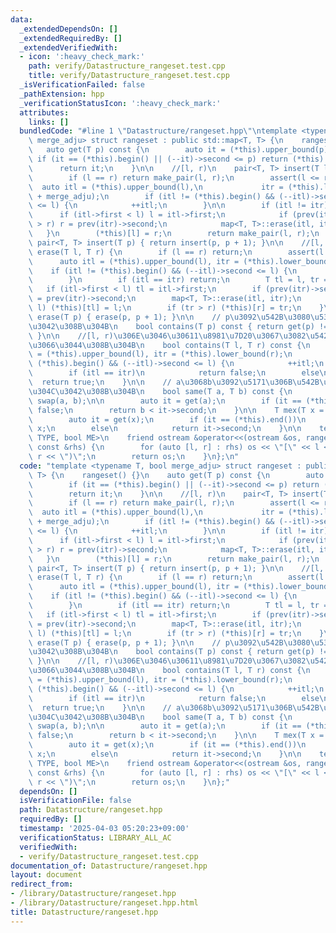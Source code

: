 ```yaml
---
data:
  _extendedDependsOn: []
  _extendedRequiredBy: []
  _extendedVerifiedWith:
  - icon: ':heavy_check_mark:'
    path: verify/Datastructure_rangeset.test.cpp
    title: verify/Datastructure_rangeset.test.cpp
  _isVerificationFailed: false
  _pathExtension: hpp
  _verificationStatusIcon: ':heavy_check_mark:'
  attributes:
    links: []
  bundledCode: "#line 1 \"Datastructure/rangeset.hpp\"\ntemplate <typename T, bool\
    \ merge_adju> struct rangeset : public std::map<T, T> {\n    rangeset() {}\n \
    \   auto get(T p) const {\n        auto it = (*this).upper_bound(p);\n       \
    \ if (it == (*this).begin() || (--it)->second <= p) return (*this).end();\n  \
    \      return it;\n    }\n\n    //[l, r)\n    pair<T, T> insert(T l, T r) {\n\
    \        if (l == r) return make_pair(l, r);\n        assert(l <= r);\n      \
    \  auto itl = (*this).upper_bound(l),\n             itr = (*this).lower_bound(r\
    \ + merge_adju);\n        if (itl != (*this).begin() && (--itl)->second + merge_adju\
    \ <= l) {\n            ++itl;\n        }\n\n        if (itl != itr) {\n      \
    \      if (itl->first < l) l = itl->first;\n            if (prev(itr)->second\
    \ > r) r = prev(itr)->second;\n            map<T, T>::erase(itl, itr);\n     \
    \   }\n        (*this)[l] = r;\n        return make_pair(l, r);\n    }\n\n   \
    \ pair<T, T> insert(T p) { return insert(p, p + 1); }\n\n    //[l, r)\n    void\
    \ erase(T l, T r) {\n        if (l == r) return;\n        assert(l <= r);\n  \
    \      auto itl = (*this).upper_bound(l), itr = (*this).lower_bound(r);\n    \
    \    if (itl != (*this).begin() && (--itl)->second <= l) {\n            ++itl;\n\
    \        }\n        if (itl == itr) return;\n        T tl = l, tr = r;\n     \
    \   if (itl->first < l) tl = itl->first;\n        if (prev(itr)->second > r) tr\
    \ = prev(itr)->second;\n        map<T, T>::erase(itl, itr);\n        if (tl <\
    \ l) (*this)[tl] = l;\n        if (tr > r) (*this)[r] = tr;\n    }\n\n    void\
    \ erase(T p) { erase(p, p + 1); }\n\n    // p\u3092\u542B\u3080\u533A\u9593\u304C\
    \u3042\u308B\u304B\n    bool contains(T p) const { return get(p) != (*this).end();\
    \ }\n\n    //[l, r)\u306E\u3046\u30611\u8981\u7D20\u3067\u3082\u542B\u307E\u308C\
    \u3066\u3044\u308B\u304B\n    bool contains(T l, T r) const {\n        auto itl\
    \ = (*this).upper_bound(l), itr = (*this).lower_bound(r);\n        if (itl !=\
    \ (*this).begin() && (--itl)->second <= l) {\n            ++itl;\n        }\n\
    \        if (itl == itr)\n            return false;\n        else\n          \
    \  return true;\n    }\n\n    // a\u3068b\u3092\u5171\u306B\u542B\u3080\u533A\u9593\
    \u304C\u3042\u308B\u304B\n    bool same(T a, T b) const {\n        if (a > b)\
    \ swap(a, b);\n\n        auto it = get(a);\n        if (it == (*this).end()) return\
    \ false;\n        return b < it->second;\n    }\n\n    T mex(T x = 0) const {\n\
    \        auto it = get(x);\n        if (it == (*this).end())\n            return\
    \ x;\n        else\n            return it->second;\n    }\n\n    template <typename\
    \ TYPE, bool ME>\n    friend ostream &operator<<(ostream &os, rangeset<TYPE, ME>\
    \ const &rhs) {\n        for (auto [l, r] : rhs) os << \"[\" << l << \", \" <<\
    \ r << \")\";\n        return os;\n    }\n};\n"
  code: "template <typename T, bool merge_adju> struct rangeset : public std::map<T,\
    \ T> {\n    rangeset() {}\n    auto get(T p) const {\n        auto it = (*this).upper_bound(p);\n\
    \        if (it == (*this).begin() || (--it)->second <= p) return (*this).end();\n\
    \        return it;\n    }\n\n    //[l, r)\n    pair<T, T> insert(T l, T r) {\n\
    \        if (l == r) return make_pair(l, r);\n        assert(l <= r);\n      \
    \  auto itl = (*this).upper_bound(l),\n             itr = (*this).lower_bound(r\
    \ + merge_adju);\n        if (itl != (*this).begin() && (--itl)->second + merge_adju\
    \ <= l) {\n            ++itl;\n        }\n\n        if (itl != itr) {\n      \
    \      if (itl->first < l) l = itl->first;\n            if (prev(itr)->second\
    \ > r) r = prev(itr)->second;\n            map<T, T>::erase(itl, itr);\n     \
    \   }\n        (*this)[l] = r;\n        return make_pair(l, r);\n    }\n\n   \
    \ pair<T, T> insert(T p) { return insert(p, p + 1); }\n\n    //[l, r)\n    void\
    \ erase(T l, T r) {\n        if (l == r) return;\n        assert(l <= r);\n  \
    \      auto itl = (*this).upper_bound(l), itr = (*this).lower_bound(r);\n    \
    \    if (itl != (*this).begin() && (--itl)->second <= l) {\n            ++itl;\n\
    \        }\n        if (itl == itr) return;\n        T tl = l, tr = r;\n     \
    \   if (itl->first < l) tl = itl->first;\n        if (prev(itr)->second > r) tr\
    \ = prev(itr)->second;\n        map<T, T>::erase(itl, itr);\n        if (tl <\
    \ l) (*this)[tl] = l;\n        if (tr > r) (*this)[r] = tr;\n    }\n\n    void\
    \ erase(T p) { erase(p, p + 1); }\n\n    // p\u3092\u542B\u3080\u533A\u9593\u304C\
    \u3042\u308B\u304B\n    bool contains(T p) const { return get(p) != (*this).end();\
    \ }\n\n    //[l, r)\u306E\u3046\u30611\u8981\u7D20\u3067\u3082\u542B\u307E\u308C\
    \u3066\u3044\u308B\u304B\n    bool contains(T l, T r) const {\n        auto itl\
    \ = (*this).upper_bound(l), itr = (*this).lower_bound(r);\n        if (itl !=\
    \ (*this).begin() && (--itl)->second <= l) {\n            ++itl;\n        }\n\
    \        if (itl == itr)\n            return false;\n        else\n          \
    \  return true;\n    }\n\n    // a\u3068b\u3092\u5171\u306B\u542B\u3080\u533A\u9593\
    \u304C\u3042\u308B\u304B\n    bool same(T a, T b) const {\n        if (a > b)\
    \ swap(a, b);\n\n        auto it = get(a);\n        if (it == (*this).end()) return\
    \ false;\n        return b < it->second;\n    }\n\n    T mex(T x = 0) const {\n\
    \        auto it = get(x);\n        if (it == (*this).end())\n            return\
    \ x;\n        else\n            return it->second;\n    }\n\n    template <typename\
    \ TYPE, bool ME>\n    friend ostream &operator<<(ostream &os, rangeset<TYPE, ME>\
    \ const &rhs) {\n        for (auto [l, r] : rhs) os << \"[\" << l << \", \" <<\
    \ r << \")\";\n        return os;\n    }\n};"
  dependsOn: []
  isVerificationFile: false
  path: Datastructure/rangeset.hpp
  requiredBy: []
  timestamp: '2025-04-03 05:20:23+09:00'
  verificationStatus: LIBRARY_ALL_AC
  verifiedWith:
  - verify/Datastructure_rangeset.test.cpp
documentation_of: Datastructure/rangeset.hpp
layout: document
redirect_from:
- /library/Datastructure/rangeset.hpp
- /library/Datastructure/rangeset.hpp.html
title: Datastructure/rangeset.hpp
---
```

